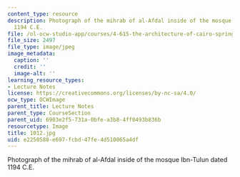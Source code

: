 ```yaml
---
content_type: resource
description: Photograph of the mihrab of al-Afdal inside of the mosque Ibn-Tulun dated
  1194 C.E.
file: /ol-ocw-studio-app/courses/4-615-the-architecture-of-cairo-spring-2002/e2250588e697fcbd47fe4d510065a4df_1012.jpg
file_size: 2497
file_type: image/jpeg
image_metadata:
  caption: ''
  credit: ''
  image-alt: ''
learning_resource_types:
- Lecture Notes
license: https://creativecommons.org/licenses/by-nc-sa/4.0/
ocw_type: OCWImage
parent_title: Lecture Notes
parent_type: CourseSection
parent_uid: 6903e2f5-731a-0bfe-a3b8-4ff0493b836b
resourcetype: Image
title: 1012.jpg
uid: e2250588-e697-fcbd-47fe-4d510065a4df
---
```

Photograph of the mihrab of al-Afdal inside of the mosque Ibn-Tulun dated 1194 C.E.